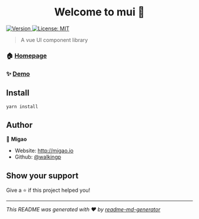 <h1 align="center">Welcome to mui 👋</h1>
<p>
  <a href="https://www.npmjs.com/package/mui" target="_blank">
    <img alt="Version" src="https://img.shields.io/npm/v/mui.svg">
  </a>
  <a href="#" target="_blank">
    <img alt="License: MIT" src="https://img.shields.io/badge/License-MIT-yellow.svg" />
  </a>
</p>

> A vue  UI component library

### 🏠 [Homepage](mui.migao.io)

### ✨ [Demo](mui.migao.io)

## Install

```sh
yarn install
```

## Author

👤 **Migao**

* Website: http://migao.io
* Github: [@walkingp](https://github.com/walkingp)

## Show your support

Give a ⭐️ if this project helped you!

***
_This README was generated with ❤️ by [readme-md-generator](https://github.com/kefranabg/readme-md-generator)_